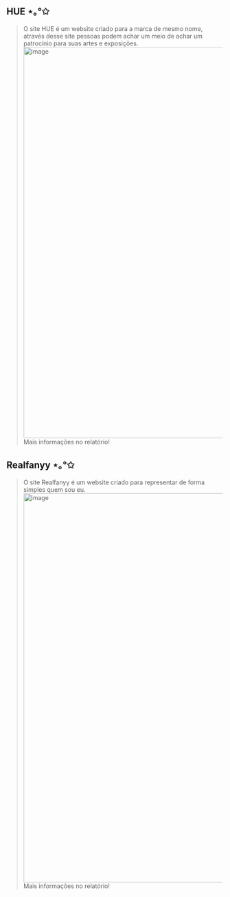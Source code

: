 ## HUE ⋆｡°✩
> O site HUE é um website criado para a marca de mesmo nome, através desse site pessoas podem achar um meio de achar um patrocínio para suas artes e exposições.<br>
<img width="910" alt="image" src="https://github.com/user-attachments/assets/2d079e3e-1283-4433-b2bb-dcbceeb31b15" /><br>
> Mais informações no relatório!

 
## Realfanyy ⋆｡°✩
> O site Realfanyy é um website criado para representar de forma simples quem sou eu.<br>
<img width="905" alt="image" src="https://github.com/user-attachments/assets/3ea78ade-e9eb-4095-8397-588439e34bbd" /><br>
> Mais informações no relatório!

 
